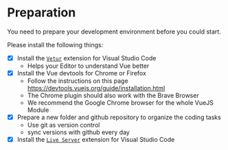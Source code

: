 # Preparation

You need to prepare your development environment before you could start.

Please install the following things:

- [x] Install the [`Vetur`](https://marketplace.visualstudio.com/items?itemName=octref.vetur) extension for Visual Studio Code
  - Helps your Editor to understand Vue better
- [x] Install the Vue devtools for Chrome or Firefox
  - Follow the instructions on this page https://devtools.vuejs.org/guide/installation.html
  - The Chrome plugin should also work with the Brave Browser
  - We recommend the Google Chrome browser for the whole VueJS Module
- [x] Prepare a new folder and github repository to organize the coding tasks
  - Use git as version control
  - sync versions with github every day
- [x] Install the [`Live Server`](https://marketplace.visualstudio.com/items?itemName=ritwickdey.LiveServer) extension for Visual Studio Code
